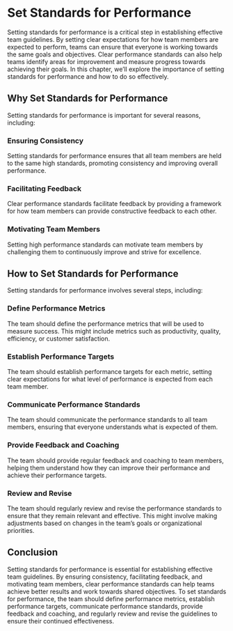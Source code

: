 # Set Standards for Performance

Setting standards for performance is a critical step in establishing effective team guidelines. By setting clear expectations for how team members are expected to perform, teams can ensure that everyone is working towards the same goals and objectives. Clear performance standards can also help teams identify areas for improvement and measure progress towards achieving their goals. In this chapter, we’ll explore the importance of setting standards for performance and how to do so effectively.

## Why Set Standards for Performance

Setting standards for performance is important for several reasons, including:

### Ensuring Consistency

Setting standards for performance ensures that all team members are held to the same high standards, promoting consistency and improving overall performance.

### Facilitating Feedback

Clear performance standards facilitate feedback by providing a framework for how team members can provide constructive feedback to each other.

### Motivating Team Members

Setting high performance standards can motivate team members by challenging them to continuously improve and strive for excellence.

## How to Set Standards for Performance

Setting standards for performance involves several steps, including:

### Define Performance Metrics

The team should define the performance metrics that will be used to measure success. This might include metrics such as productivity, quality, efficiency, or customer satisfaction.

### Establish Performance Targets

The team should establish performance targets for each metric, setting clear expectations for what level of performance is expected from each team member.

### Communicate Performance Standards

The team should communicate the performance standards to all team members, ensuring that everyone understands what is expected of them.

### Provide Feedback and Coaching

The team should provide regular feedback and coaching to team members, helping them understand how they can improve their performance and achieve their performance targets.

### Review and Revise

The team should regularly review and revise the performance standards to ensure that they remain relevant and effective. This might involve making adjustments based on changes in the team’s goals or organizational priorities.

## Conclusion

Setting standards for performance is essential for establishing effective team guidelines. By ensuring consistency, facilitating feedback, and motivating team members, clear performance standards can help teams achieve better results and work towards shared objectives. To set standards for performance, the team should define performance metrics, establish performance targets, communicate performance standards, provide feedback and coaching, and regularly review and revise the guidelines to ensure their continued effectiveness.
